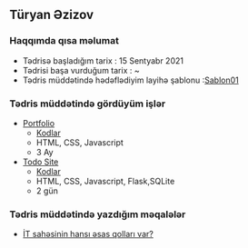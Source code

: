 
## Türyan Əzizov

### Haqqımda qısa məlumat
- Tədrisə başladığım tarix : 15 Sentyabr 2021
- Tədrisi başa vurduğum tarix : ~
- Tədris müddətində hədəflədiyim layihə şablonu :[Sablon01](https://preview.themeforest.net/item/patrick-personal-vcard-resume-cv-template/full_screen_preview/22390204?_ga=2.67436881.1742451474.1632907729-965311843.1632768292)

###  Tədris müddətində gördüyüm işlər
- [Portfolio]()
    - [Kodlar](https://github.com/turyanazizov/PragmatechFoundationProject/tree/master/ProjectFrontEnd)
    - HTML, CSS, Javascript
    - 3 Ay
 - [Todo Site](https://tooodoapp.herokuapp.com/)
    - [Kodlar](https://github.com/turyanazizov/TodoApp)
    - HTML, CSS, Javascript, Flask,SQLite
    - 2 gün

### Tədris müddətində yazdığım məqalələr
- [İT sahəsinin hansı əsas qolları var?](https://medium.com/@turyanezizov13/i%CC%87t-sah%C9%99sinin-hans%C4%B1-%C9%99sas-qollar%C4%B1-var-93efb1e455c4)
